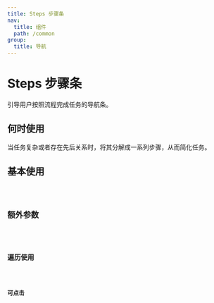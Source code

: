 ```yaml
---
title: Steps 步骤条
nav:
  title: 组件
  path: /common
group:
  title: 导航
---
```


# Steps 步骤条

引导用户按照流程完成任务的导航条。

## 何时使用

当任务复杂或者存在先后关系时，将其分解成一系列步骤，从而简化任务。

## 基本使用

<code src="./demos/index1.tsx"/>

## 额外参数

<code src="./demos/index2.tsx"/>

## 遍历使用

<code src="./demos/index3.tsx" />

## 可点击

<code src="./demos/index4.tsx"/>
<API />
